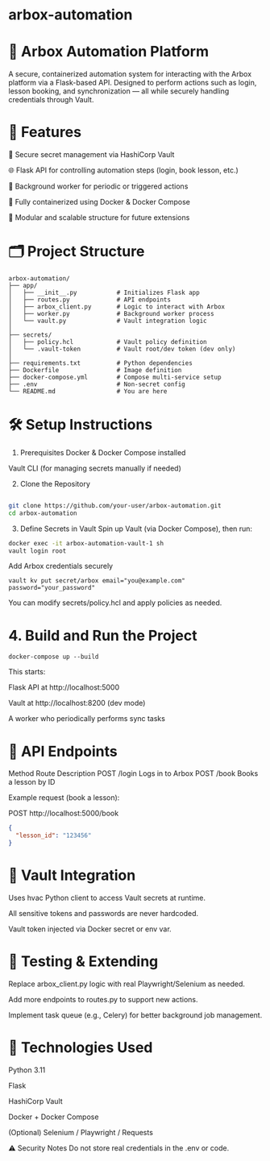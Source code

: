 # arbox-automation

# 🧠 Arbox Automation Platform
A secure, containerized automation system for interacting with the Arbox platform via a Flask-based API. Designed to perform actions such as login, lesson booking, and synchronization — all while securely handling credentials through Vault.

# 🚀 Features
🔐 Secure secret management via HashiCorp Vault

🌐 Flask API for controlling automation steps (login, book lesson, etc.)

🧵 Background worker for periodic or triggered actions

🐳 Fully containerized using Docker & Docker Compose

🧠 Modular and scalable structure for future extensions

# 🗂️ Project Structure

```
arbox-automation/
├── app/
│   ├── __init__.py           # Initializes Flask app
│   ├── routes.py             # API endpoints
│   ├── arbox_client.py       # Logic to interact with Arbox
│   ├── worker.py             # Background worker process
│   └── vault.py              # Vault integration logic
│
├── secrets/
│   ├── policy.hcl            # Vault policy definition
│   └── .vault-token          # Vault root/dev token (dev only)
│
├── requirements.txt          # Python dependencies
├── Dockerfile                # Image definition
├── docker-compose.yml        # Compose multi-service setup
├── .env                      # Non-secret config
└── README.md                 # You are here
```
# 🛠️ Setup Instructions
1. Prerequisites
Docker & Docker Compose installed

Vault CLI (for managing secrets manually if needed)

2. Clone the Repository
```bash

git clone https://github.com/your-user/arbox-automation.git
cd arbox-automation
```
3. Define Secrets in Vault
Spin up Vault (via Docker Compose), then run:

```bash
docker exec -it arbox-automation-vault-1 sh
vault login root
```
Add Arbox credentials securely
```
vault kv put secret/arbox email="you@example.com" password="your_password"
```
You can modify secrets/policy.hcl and apply policies as needed.

# 4. Build and Run the Project
```
docker-compose up --build
```
This starts:

Flask API at http://localhost:5000

Vault at http://localhost:8200 (dev mode)

A worker who periodically performs sync tasks

# 🔌 API Endpoints
Method	Route	Description
POST	/login	Logs in to Arbox
POST	/book	Books a lesson by ID

Example request (book a lesson):

POST http://localhost:5000/book

```json
{
  "lesson_id": "123456"
}
```
# 🔐 Vault Integration
Uses hvac Python client to access Vault secrets at runtime.

All sensitive tokens and passwords are never hardcoded.

Vault token injected via Docker secret or env var.

# 🧪 Testing & Extending
Replace arbox_client.py logic with real Playwright/Selenium as needed.

Add more endpoints to routes.py to support new actions.

Implement task queue (e.g., Celery) for better background job management.

# 🧰 Technologies Used
Python 3.11

Flask

HashiCorp Vault

Docker + Docker Compose

(Optional) Selenium / Playwright / Requests

⚠️ Security Notes
Do not store real credentials in the .env or code.
